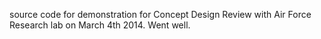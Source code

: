 source code for demonstration for Concept Design Review with Air Force Research lab on March 4th 2014.
Went well.
